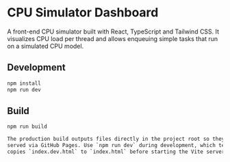 # CPU Simulator Dashboard

A front-end CPU simulator built with React, TypeScript and Tailwind CSS. It visualizes CPU load per thread and allows enqueuing simple tasks that run on a simulated CPU model.

## Development

```bash
npm install
npm run dev
```

## Build

```bash
npm run build

The production build outputs files directly in the project root so they can be
served via GitHub Pages. Use `npm run dev` during development, which temporarily
copies `index.dev.html` to `index.html` before starting the Vite server.
```
